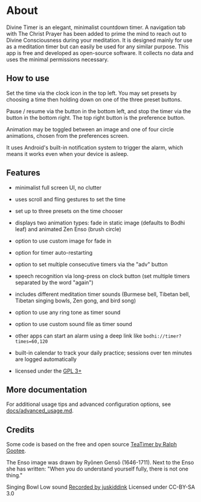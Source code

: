 # About
Divine Timer is an elegant, minimalist countdown timer.
A navigation tab with The Christ Prayer has been added to prime the mind to reach out to Divine Consciousness during your meditation.
It is designed mainly for use as a meditation timer but can easily be used for any similar purpose.
This app is free and developed as open-source software. 
It collects no data and uses the minimal permissions necessary.


## How to use

Set the time via the clock icon in the top left.  You may set presets by choosing a time then holding down on one of the three preset buttons.

Pause / resume via the button in the bottom left, and stop the timer via the button in the bottom right.  The top right button is the preference button.

Animation may be toggled between an image and one of four circle animations, chosen from the preferences screen.

It uses Android's built-in notification system to trigger the alarm, which means it works even when your device is asleep.

## Features

- minimalist full screen UI, no clutter
- uses scroll and fling gestures to set the time
- set up to three presets on the time chooser

- displays two animation types: fade in static image (defaults to Bodhi leaf) and animated Zen Enso (brush circle)
- option to use custom image for fade in

- option for timer auto-restarting
- option to set multiple consecutive timers via the "adv" button
- speech recognition via long-press on clock button (set multiple timers separated by the word "again")

- includes different meditation timer sounds (Burmese bell, Tibetan bell, Tibetan singing bowls, Zen gong, and bird song)
- option to use any ring tone as timer sound
- option to use custom sound file as timer sound
- other apps can start an alarm using a deep link like `bodhi://timer?times=60,120`
- built-in calendar to track your daily practice; sessions over ten minutes are logged automatically

- licensed under the [GPL 3+](https://www.gnu.org/licenses/gpl.html)

## More documentation

For additional usage tips and advanced configuration options, see [docs/advanced_usage.md](docs/advanced_usage.md).

## Credits

Some code is based on the free and open source [TeaTimer by Ralph Gootee](https://play.google.com/store/apps/details?id=goo.TeaTimer).

The Enso image was drawn by Ryōnen Gensō (1646-1711).
Next to the Enso she has written:
"When you do understand yourself fully,
there is not one thing."

Singing Bowl Low sound
[Recorded by juskiddink](https://freesound.org/people/juskiddink/sounds/122647/)
Licensed under CC-BY-SA 3.0


<!-- Regenerate: pandoc -f gfm -t html -o fastlane/metadata/android/en-US/full_description.txt README.md -->
